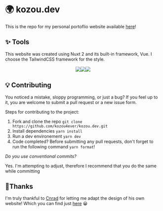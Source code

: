 # 🌍 kozou.dev

This is the repo for my personal portoflio website available [here](https://kozou.dev)!

## ✨ Tools

This website was created using Nuxt 2 and its built-in framework, Vue. I choose the TailwindCSS framework for the style.

<div align="center" style="display: flex; flex-direction: row; 
flex-wrap: wrap; justify-content: center; padding:2px; border-color: #1e293b"; border-radius: 5px;>
<img src="https://www.vectorlogo.zone/logos/tailwindcss/tailwindcss-icon.svg" />
<img src="https://www.vectorlogo.zone/logos/nuxtjs/nuxtjs-icon.svg" />
<img src="https://www.vectorlogo.zone/logos/vuejs/vuejs-icon.svg" />
</div>

## 💡 Contributing

You noticed a mistake, sloppy programming, or just a bug? If you feel up to it, you are welcome to submit a pull request or a new issue form.

Steps for contributing to the project:

1. Fork and clone the repo `git clone https://github.com/kozou4ever/kozou.dev.git`
2. Install dependencies `yarn install`
3. Run a dev environement `yarn dev`
4. Code completed? Before submitting any pull requests, don't forget to run the following command `yarn format`!

_Do you use conventional commits?_

Yes. I'm attempting to adjust, therefore I recommend that you do the same while committing

## 🙏Thanks

I'm truly thankful to [Cnrad](https://github.com/cnrad) for letting me adapt the design of his own website! Which you can find just [here](https://cnrad.dev) 😀
